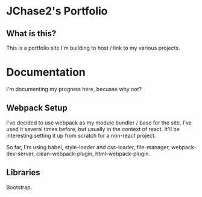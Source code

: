 # JChase2's Portfolio 

## What is this? 

This is a portfolio site I'm building to host / link to my various projects. 

# Documentation

I'm documenting my progress here, becuase why not? 

## Webpack Setup

I've decided to use webpack as my module bundler / base for the site. I've used it several times before, 
but usually in the context of react. It'll be interesting setting it up from scratch for a non-react project.

So far, I'm using babel, style-loader and css-loader, file-manager, webpack-dev-server, clean-webpack-plugin, 
html-webpack-plugin. 

## Libraries 

Bootstrap. 